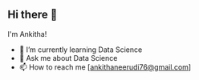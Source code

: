 ## Hi there 👋

I'm Ankitha!

- 🌱 I’m currently learning Data Science
- 💬 Ask me about Data Science
- 📫 How to reach me [ankithaneerudi76@gmail.com]
  
<!--
**AnkithaNirudi/AnkithaNirudi** is a ✨ _special_ ✨ repository because its `README.md` (this file) appears on your GitHub profile.

Here are some ideas to get you started:

- 🔭 I’m currently working on ...
- 🌱 I’m currently learning ...
- 👯 I’m looking to collaborate on ...
- 🤔 I’m looking for help with ...
- 💬 Ask me about ...
- 📫 How to reach me: ...
- 😄 Pronouns: ...
- ⚡ Fun fact: ...
-->
